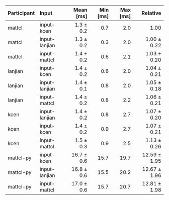 | Participant | Input | Mean [ms] | Min [ms] | Max [ms] | Relative |
|:---|:---|---:|---:|---:|---:|
| mattcl | input-kcen | 1.3 ± 0.2 | 0.7 | 2.0 | 1.00 |
| mattcl | input-lanjian | 1.3 ± 0.2 | 0.3 | 2.0 | 1.00 ± 0.22 |
| mattcl | input-mattcl | 1.4 ± 0.2 | 0.6 | 2.1 | 1.03 ± 0.20 |
| lanjian | input-kcen | 1.4 ± 0.2 | 0.6 | 2.0 | 1.04 ± 0.21 |
| lanjian | input-lanjian | 1.4 ± 0.1 | 0.8 | 2.0 | 1.05 ± 0.18 |
| lanjian | input-mattcl | 1.4 ± 0.2 | 0.8 | 2.2 | 1.06 ± 0.21 |
| kcen | input-lanjian | 1.4 ± 0.2 | 0.8 | 2.7 | 1.07 ± 0.20 |
| kcen | input-kcen | 1.4 ± 0.2 | 0.9 | 2.7 | 1.07 ± 0.21 |
| kcen | input-mattcl | 1.5 ± 0.3 | 0.9 | 2.5 | 1.13 ± 0.26 |
| mattcl-py | input-kcen | 16.7 ± 0.6 | 15.7 | 19.7 | 12.59 ± 1.95 |
| mattcl-py | input-lanjian | 16.8 ± 0.6 | 15.5 | 20.2 | 12.67 ± 1.96 |
| mattcl-py | input-mattcl | 17.0 ± 0.6 | 15.7 | 20.7 | 12.81 ± 1.98 |
